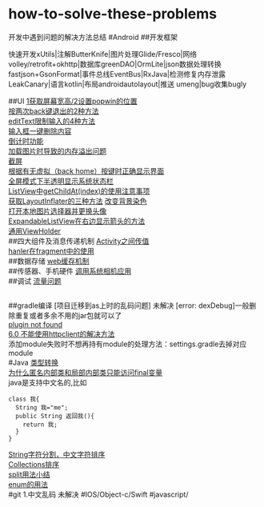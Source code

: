 # how-to-solve-these-problems
开发中遇到问题的解决方法总结
#Android
##开发框架

快速开发xUtils|注解ButterKnife|图片处理Glide/Fresco|网络volley/retrofit+okhttp|数据库greenDAO|OrmLite|json数据处理转换fastjson+GsonFormat|事件总线EventBus|RxJava|检测修复内存泄露 LeakCanary|语言kotlin|布局androidautolayout|推送 umeng|bug收集bugly

##UI
[1获取屏幕宽高/2设置popwin的位置](https://github.com/yan96in/problems/blob/master/android/getwindow-setpopwin.md)<br>
[按两次back键退出的2种方法](https://github.com/yan96in/problems/blob/master/android/back.java)<br>
[editText限制输入的4种方法](https://github.com/yan96in/problems/blob/master/android/edittext.java)<br>
[输入框一键删除内容](https://github.com/yan96in/problems/blob/master/android/edittextWithDelete.java)<br>
[倒计时功能](https://github.com/yan96in/problems/blob/master/android/countdown-timer.md)<br>
[加载图片时导致的内存溢出问题](https://github.com/yan96in/problems/blob/master/android/load-image-oom.md)<br>
[截屏](https://github.com/yan96in/problems/blob/master/android/screen-shot.md)<br>
[根据有无虚拟（back home）按键时正确显示界面](https://github.com/yan96in/problems/blob/master/android/menu-key)<br>
[全屏模式下半透明显示系统状态栏](https://github.com/yan96in/problems/blob/master/android/fullscreen-with-statusbar.md)<br>
[ListView中getChildAt(index)的使用注意事项](https://github.com/yan96in/problems/blob/master/android/getChildAt.md)<br>
[获取LayoutInflater的三种方法](https://github.com/yan96in/problems/blob/master/android/getLayoutInflater.md)
[改变背景染色](https://github.com/yan96in/problems/wiki/%E6%94%B9%E5%8F%98(%E8%AE%BE%E7%BD%AE)%E6%8E%A7%E4%BB%B6%E7%9A%84%E8%83%8C%E6%99%AFTint%E8%89%B2)<br>
[打开本地图片选择器并更换头像](https://github.com/yan96in/problems/blob/master/android/change-avatar.md)<br>
[ExpandableListView在右边显示箭头的方法](https://github.com/yan96in/problems/blob/master/android/expandable-right-indicator.md)<br>
[通用ViewHolder](https://github.com/yan96in/problems/blob/master/android/general-viewholder.md)<br>
##四大组件及消息传递机制
[Activity之间传值](https://github.com/yan96in/problems/blob/master/android/intent-value-transmit.md)<br>
[hanler在fragment中的使用](https://github.com/yan96in/problems/blob/master/android/handler.md)<br>
##数据存储
[web缓存机制](https://github.com/yan96in/problems/blob/master/android/web-cache)<br>
##传感器、手机硬件
[调用系统相机应用](https://github.com/yan96in/problems/blob/master/android/camera.md)<br>
##调试
[流量问题](https://github.com/yan96in/problems/blob/master/android/steam-relative.md)<br>
##
##gradle编译
[项目迁移到as上时的乱码问题] 未解决
[error: dexDebug]一般删除重复或者多余不用的jar包就可以了<br>
[plugin not found](https://github.com/yan96in/problems/blob/master/android/plugin-not-found.md)<br>
[6.0 不能使用httpclient的解决方法](https://github.com/yan96in/problems/blob/master/android/use-httpclient-under-6.md)<br>
添加module失败时不想再持有module的处理方法：settings.gradle去掉对应module<br>
#Java
[类型转换](https://github.com/yan96in/problems/blob/master/Java/type-conversion.md)<br>
[为什么匿名内部类和局部内部类只能访问final变量](https://github.com/yan96in/problems/blob/master/Java/inner-class-and-final.md)<br>
java是支持中文名的,比如
```
class 我{ 
  String 我="me";
  public String 返回我(){
    return 我;
  }
}
```
[String字符分割，中文字符排序](https://github.com/yan96in/problems/blob/master/Java/china-unicode.md)<br>
[Collections排序](https://github.com/yan96in/problems/blob/master/Java/collections-sort.md)<br>
[split用法小结](https://github.com/yan96in/problems/blob/master/Java/split.md)<br>
[enum的用法](https://github.com/yan96in/problems/blob/master/Java/enum.md)<br>
#git
1.中文乱码  未解决
#IOS/Object-c/Swift
#javascript/
